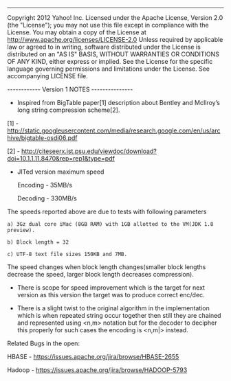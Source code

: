 -----------------------------------------

Copyright 2012 Yahoo! Inc. Licensed under the Apache License, Version 2.0 (the "License"); 
you may not use this file except in compliance with the License. You may obtain a copy
 of the License at http://www.apache.org/licenses/LICENSE-2.0 Unless required by 
applicable law or agreed to in writing, software distributed under the License 
is distributed on an "AS IS" BASIS, WITHOUT WARRANTIES OR CONDITIONS OF ANY KIND, 
either express or implied. See the License for the specific language governing 
permissions and limitations under the License. See accompanying LICENSE file.

------------ Version 1 NOTES ---------------

- Inspired from BigTable paper[1] description about  Bentley and McIlroy’s long string compression scheme[2].

[1] - http://static.googleusercontent.com/media/research.google.com/en/us/archive/bigtable-osdi06.pdf

[2] - http://citeseerx.ist.psu.edu/viewdoc/download?doi=10.1.1.11.8470&rep=rep1&type=pdf


- JITed version maximum speed

	Encoding - 35MB/s
	
	Decoding - 330MB/s
	
 The speeds reported above are due to tests with following parameters

	a) 3Gz dual core iMac (8GB RAM) with 1GB allotted to the VM(JDK 1.8 preview).
	
	b) Block length = 32
	
	c) UTF-8 text file sizes 150KB and 7MB.

 The speed changes when block length changes(smaller block lengths decrease the speed, larger block length decreases compression).
- There is scope for speed improvement which is the target for next version as this version the target was to produce correct enc/dec.

- There is a slight twist to the original algorithm in the implementation which is when repeated string occur together then still they are chained and represented using <n,m> notation but for the decoder to decipher this properly for such cases the encoding is <n,m|> instead.

Related Bugs in the open:

HBASE  - https://issues.apache.org/jira/browse/HBASE-2655

Hadoop - https://issues.apache.org/jira/browse/HADOOP-5793
